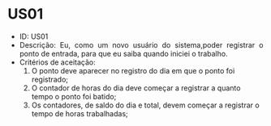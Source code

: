 # US01

<ul>
<li> ID: US01</li>
<li align="justify"> Descrição: Eu, como um novo usuário do sistema,poder registrar o ponto de entrada, para que eu saiba quando iniciei o trabalho.</li>
<li> Critérios de aceitação:
    <ol>
    <li> O ponto deve aparecer no registro do dia em que o ponto foi registrado;</li>
    <li> O contador de horas do dia deve começar a registrar a quanto tempo o ponto foi batido;</li>
    <li> Os contadores, de saldo do dia e total, devem começar a registrar o tempo de horas trabalhadas;</li>
    </ol>
</ul>